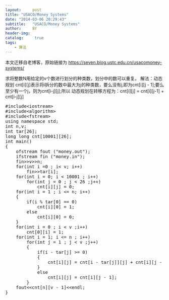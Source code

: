 ```yaml
---
layout:     post
title: "USACO/Money Systems"
date: "2014-03-06 20:29:43"
subtitle:   "USACO/Money Systems"
author:     BY
header-img:
catalog: 	 true
tags:
    - 算法
---
```


本文迁移自老博客，原始链接为 <https://seven.blog.ustc.edu.cn/usacomoney-systems/>

求将整数N用给定的v个数进行划分的种类数，划分中的数可以重复。
解法：动态规划
cnt[i][j]表示将i拆分的数中最大为j的种类数，要么没有j,即为cnt[i][j - 1];要么至少有一个j，则为cnt[i-j][j];所以
动态规划在转移方程为：cnt[i][j] = cnt[i][j-1] + cnt[i-j][j]
<pre class ="brush:[cpp]">
#include&lt;iostream&gt;
#include&lt;algorithm&gt;
#include&lt;fstream&gt;
using namespace std;
int n,v;
int tar[26];
long long cnt[10001][26];
int main()
{
	ofstream fout ("money.out");
    ifstream fin ("money.in");
	fin&gt;&gt;v&gt;&gt;n;
	for(int i =0 ; i< v; i++)
		fin>>tar[i];
	for(int i = 0; i < 10001 ; i++)
		for(int j = 0 ; j < 26 ;j++)
			cnt[i][j] = 0;
	for(int i = 1 ; i <= n; i++)
	{
		if(i % tar[0] == 0)
			cnt[i][0] = 1;
		else
			cnt[i][0] = 0;
	}
	for(int i = 0 ; i < v ;i++)
		cnt[0][i] = 1;
	for(int i = 1; i <= n ; i++)
		for(int j = 1 ; j < v ;j++)
		{
			if(i - tar[j] >= 0)
			{
				cnt[i][j] = cnt[i - tar[j]][j] + cnt[i][j - 1];
			}
			else
				cnt[i][j] = cnt[i][j - 1];
		}
	fout&lt;&lt;cnt[n][v - 1]&lt;&lt;endl;
}
</pre>
